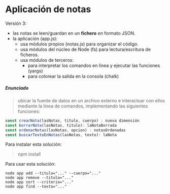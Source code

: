 # Aplicación de notas

Versión 3: 

 + las notas se leen/guardan en un **fichero** en formato JSON.
 + la aplicación (app.js):
   + usa módulos propios (notas.js) para organizar el código.
   + usa módulos del núcleo de Node (fs) para lectura/escritura de ficheros.
   + usa módulos de terceros:
     + para interpretar los comandos en línea y ejecutar las funciones (yargs)
     + para colorear la salida en la consola (chalk)

##### Enunciado
> ubicar la fuente de datos en un archivo externo e interactuar con ellos mediante la línea de comandos, implementando las siguientes funciones:

````javascript
const crearNota(lasNotas, titulo, cuerpo) : nueva dimensión
const borrarNota(lasNotas, titulo): laNotaBorrada
const ordenarNotas(lasNotas, opcion) : notasOrdenadas
const buscarTextoEnNotas(lasNotas, texto): laNota
````

Para instalar esta solución:
>npm install

Para usar esta solución:

````shell script
node app add --titulo="..." --cuerpo="..."
node app remove --titulo="..."
node app sort --criterio="..."
node app find --texto="..."
````